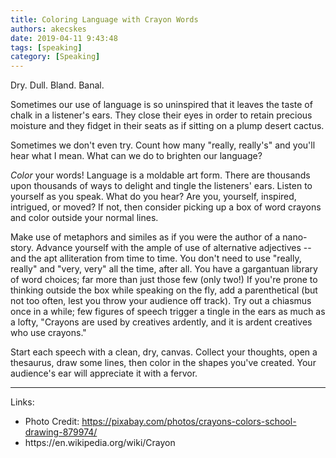 ```yaml
---
title: Coloring Language with Crayon Words
authors: akecskes
date: 2019-04-11 9:43:48
tags: [speaking]
category: [Speaking]
---
```


<p>Dry. Dull. Bland. Banal. </p>
<p>Sometimes our use of language is so uninspired that it leaves the taste of chalk in a listener's ears. They close their eyes in order to retain precious moisture and they fidget in their seats as if sitting on a plump desert cactus.</p>
<p>Sometimes we don't even try. Count how many "really, really's" and you'll hear what I mean. What can we do to brighten our language?</p>


<p><em>Color</em> your words! Language is a moldable art form. There are thousands upon thousands of ways to delight and tingle the listeners' ears. Listen to yourself as you speak. What do you hear? Are you, yourself, inspired, intrigued, or moved? If not, then consider picking up a box of word crayons and color outside your normal lines.</p>
<p>Make use of metaphors and similes as if you were the author of a nano-story. Advance yourself with the ample of use of alternative adjectives -- and the apt alliteration from time to time. You don't need to use "really, really" and "very, very" all the time, after all. You have a gargantuan library of word choices; far more than just those few (only two!) If you're prone to thinking outside the box while speaking on the fly, add a parenthetical (but not too often, lest you throw your audience off track). Try out a chiasmus once in a while; few figures of speech trigger a tingle in the ears as much as a lofty, "Crayons are used by creatives ardently, and it is ardent creatives who use crayons."</p>
<p>Start each speech with a clean, dry, canvas. Collect your thoughts, open a thesaurus, draw some lines, then color in the shapes you've created. Your audience's ear will appreciate it with a fervor.</p>
<hr />
<p>Links:</p>
<ul>
<li>Photo Credit: <a href="https://pixabay.com/photos/crayons-colors-school-drawing-879974/">https://pixabay.com/photos/crayons-colors-school-drawing-879974/</a></li>
<li>https://en.wikipedia.org/wiki/Crayon</li>
</ul>